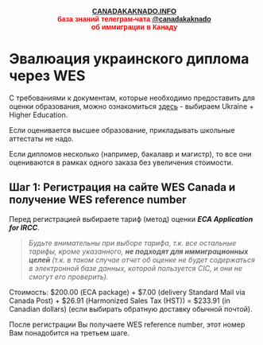 
<p style="color:red; font-family:arial; font-weight:800; text-align:center; font-size:1em; "><a href="http://canadakaknado.info">CANADAKAKNADO.INFO</a><br>база знаний телеграм-чата <a href="https://t.me/canadakaknado">@canadakaknado</a><br>об иммиграции в Канаду</p>

# __Эвалюация украинского диплома через WES__

С требованиями к документам, которые необходимо предоставить для оценки образования, можно ознакомиться [здесь](https://www.wes.org/ca/required-documents/) - выбираем Ukraine + Higher Education.

Если оценивается высшее образование, прикладывать школьные аттестаты не надо.

Если дипломов несколько (например, бакалавр и магистр), то все они оцениваются в рамках одного заказа без увеличения стоимости.

## __Шаг 1: Регистрация на сайте WES Canada и получение WES reference number__

Перед регистрацией выбираете тариф (метод) оценки __*ECA Application for IRCC*__.

> *Будьте внимательны при выборе тарифа, т.к. все остальные тарифы, кроме указанного, __не подходят для иммиграционных целей__ (т.к. в таком случае отчет об оценке не будет содержаться в электронной базе данных, которой пользуется CIC, и они не смогут его проверить).*

Стоимость: $200.00 (ECA package) + $7.00 (delivery Standard Mail via Canada Post) + $26.91 (Harmonized Sales Tax (HST)) = $233.91 (in Canadian dollars) (если выбирать обратную доставку обычной почтой).

После регистрации Вы получаете WES reference number, этот номер Вам понадобится на третьем шаге. 



